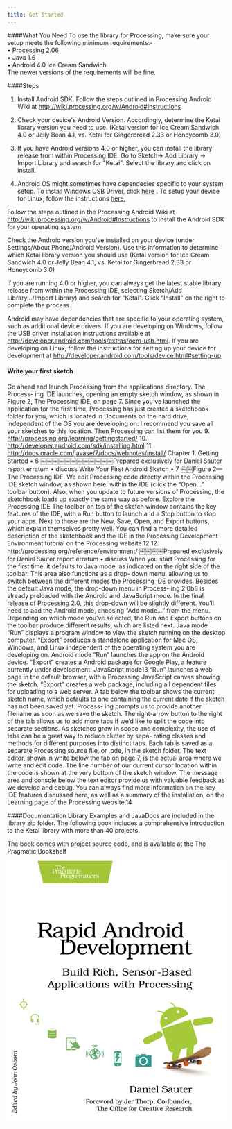 ```yaml
---
title: Get Started
---
```

####What You Need
To use the library for Processing, make sure your setup meets the following minimum requirements:- <br>
• <a href="https://processing.org/download/" >Processing 2.06 <a><br>
• Java 1.6 <br>
• Android 4.0 Ice Cream Sandwich <br>
The newer versions of the requirements will be fine. 

####Steps
1. Install Android SDK. Follow the steps outlined in Processing Android Wiki at <a href="http://wiki.processing.org/w/Android#Instructions" target="_blank">http://wiki.processing.org/w/Android#Instructions</a> 

2. Check your device's Android Version. Accordingly, determine the Ketai library version you need to use. (Ketai version for Ice Cream Sandwich 4.0 or Jelly Bean 4.1, vs. Ketai for Gingerbread 2.33 or Honeycomb 3.0)

3. If you have Android versions 4.0 or higher, you can install the library release from within Processing IDE. Go to Sketch-> Add Library -> Import Library and search for "Ketai". Select the library and click on install.

4. Android OS might sometimes have dependecies specific to your system setup. To install Windows USB Driver, click <a href="http://developer.android.com/tools/extras/oem-usb.html" target="_blank">here </a>. To setup your device for Linux, follow the instructions <a href="http://developer.android.com/tools/device.html#setting-up" target="_blank">here.</a>


Follow the steps outlined in the Processing Android Wiki at <a href="http://wiki.processing.org/w/Android#Instructions" target="_blank">http://wiki.processing.org/w/Android#Instructions</a> to install the Android SDK for your operating system

Check the Android version you've installed on your device (under Settings/About Phone/Android Version). Use this information to determine which Ketai library version you should use (Ketai version for Ice Cream Sandwich 4.0 or Jelly Bean 4.1, vs. Ketai for Gingerbread 2.33 or Honeycomb 3.0)

If you are running 4.0 or higher, you can always get the latest stable library release from within the Processing IDE, selecting Sketch/Add Library.../Import Library) and search for "Ketai". Click "Install" on the right to complete the process.

Android may have dependencies that are specific to your operating system, such as additional device drivers. If you are developing on Windows, follow the USB driver installation instructions available at <a href="http://developer.android.com/tools/extras/oem-usb.html" target="_blank">http://developer.android.com/tools/extras/oem-usb.html</a>. If you are developing on Linux, follow the instructions for setting up your device for development at <a href="http://developer.android.com/tools/device.html#setting-up" target="_blank">http://developer.android.com/tools/device.html#setting-up</a>

#### Write your first sketch
Go ahead and launch Processing from the applications directory. The Process- ing IDE launches, opening an empty sketch window, as shown in Figure 2, The Processing IDE, on page 7.
Since you’ve launched the application for the first time, Processing has just created a sketchbook folder for you, which is located in Documents on the hard drive, independent of the OS you are developing on. I recommend you save all your sketches to this location. Then Processing can list them for you
9. http://processing.org/learning/gettingstarted/
10. http://developer.android.com/sdk/installing.html
11. http://docs.oracle.com/javase/7/docs/webnotes/install/
Chapter 1. Getting Started • 6
￼￼￼￼￼￼￼￼￼￼￼￼Prepared exclusively for Daniel Sauter
report erratum • discuss
Write Your First Android Sketch • 7
￼￼Figure 2—The Processing IDE. We edit Processing code directly within the Processing IDE sketch window, as shown here.
within the IDE (click the “Open...” toolbar button). Also, when you update to future versions of Processing, the sketchbook loads up exactly the same way as before.
Explore the Processing IDE
The toolbar on top of the sketch window contains the key features of the IDE, with a Run button to launch and a Stop button to stop your apps. Next to those are the New, Save, Open, and Export buttons, which explain themselves pretty well. You can find a more detailed description of the sketchbook and the IDE in the Processing Development Environment tutorial on the Processing website.12
12. http://processing.org/reference/environment/
￼￼￼￼Prepared exclusively for Daniel Sauter
report erratum • discuss
When you start Processing for the first time, it defaults to Java mode, as indicated on the right side of the toolbar. This area also functions as a drop- down menu, allowing us to switch between the different modes the Processing IDE provides. Besides the default Java mode, the drop-down menu in Process- ing 2.0b8 is already preloaded with the Android and JavaScript mode. In the final release of Processing 2.0, this drop-down will be slightly different. You’ll need to add the Android mode, choosing “Add mode...” from the menu. Depending on which mode you’ve selected, the Run and Export buttons on the toolbar produce different results, which are listed next.
Java mode “Run” displays a program window to view the sketch running on the desktop computer. “Export” produces a standalone application for Mac OS, Windows, and Linux independent of the operating system you are developing on.
Android mode “Run” launches the app on the Android device. “Export” creates a Android package for Google Play, a feature currently under development.
JavaScript mode13 “Run” launches a web page in the default browser, with a Processing JavaScript canvas showing the sketch. “Export” creates a web package, including all dependent files for uploading to a web server.
A tab below the toolbar shows the current sketch name, which defaults to one containing the current date if the sketch has not been saved yet. Process- ing prompts us to provide another filename as soon as we save the sketch. The right-arrow button to the right of the tab allows us to add more tabs if we’d like to split the code into separate sections. As sketches grow in scope and complexity, the use of tabs can be a great way to reduce clutter by sepa- rating classes and methods for different purposes into distinct tabs. Each tab is saved as a separate Processing source file, or .pde, in the sketch folder.
The text editor, shown in white below the tab on page 7, is the actual area where we write and edit code. The line number of our current cursor location within the code is shown at the very bottom of the sketch window.
The message area and console below the text editor provide us with valuable feedback as we develop and debug.
You can always find more information on the key IDE features discussed here, as well as a summary of the installation, on the Learning page of the Processing website.14

####Documentation
Library Examples and JavaDocs are included in the library zip folder. The following book includes a comprehensive introduction to the Ketai library with more than 40 projects.

The book comes with project source code, and is available at the The Pragmatic Bookshelf

![Rapid Android Development](image.jpg)